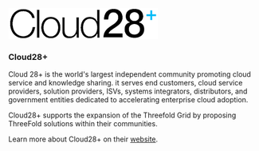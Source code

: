 ![cloud28 logo](./img/cloud28_logo.png)

### Cloud28+

Cloud 28+ is the world's largest independent community promoting cloud service and knowledge sharing. it serves end customers, cloud service providers, solution providers, ISVs, systems integrators, distributors, and government entities dedicated to accelerating enterprise cloud adoption.

Cloud28+ supports the expansion of the Threefold Grid by proposing ThreeFold solutions within their communities. 

Learn more about Cloud28+ on their [website](https://cloud28plus.com).